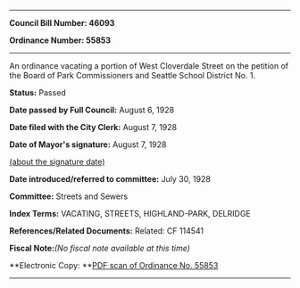 

********

**Council Bill Number: 46093**
   
**Ordinance Number: 55853**
********

 An ordinance vacating a portion of West Cloverdale Street on the petition of the Board of Park Commissioners and Seattle School District No. 1.

**Status:** Passed
   
**Date passed by Full Council:** August 6, 1928
   
**Date filed with the City Clerk:** August 7, 1928
   
**Date of Mayor's signature:** August 7, 1928
   
[(about the signature date)](/~public/approvaldate.htm)
   
   
   
**Date introduced/referred to committee:** July 30, 1928
   
**Committee:** Streets and Sewers
   
   
**Index Terms:** VACATING, STREETS, HIGHLAND-PARK, DELRIDGE

**References/Related Documents:** Related: CF 114541

**Fiscal Note:**_(No fiscal note available at this time)_

**Electronic Copy: **[PDF scan of Ordinance No. 55853](/~archives/Ordinances/Ord_55853.pdf)

********

